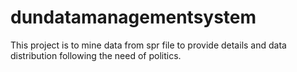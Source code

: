 # dundatamanagementsystem
This project is to mine data from spr file to provide details and data distribution following the need of politics.
